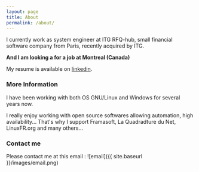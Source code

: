 ```yaml
---
layout: page
title: About
permalink: /about/
---
```


I currently work as system engineer at ITG RFQ-hub, small financial software company from Paris, recently acquired by ITG.

**And I am looking a for a job at Montreal (Canada)**

My resume is available on [linkedin](https://www.linkedin.com/in/denischatenay).

### More Information

I have been working with both OS GNU/Linux and Windows for several years now.

I really enjoy working with open source softwares allowing automation, high availability... That's why I support Framasoft, La Quadradture du Net, LinuxFR.org and many others...

### Contact me

Please contact me at this email : ![email]({{ site.baseurl }}/images/email.png)
